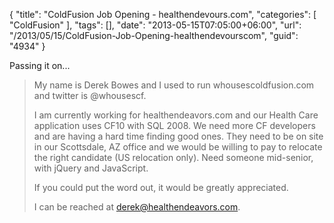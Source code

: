 {
	"title": "ColdFusion Job Opening - healthendevours.com",
	"categories": [
		"ColdFusion"
	],
	"tags": [],
	"date": "2013-05-15T07:05:00+06:00",
	"url": "/2013/05/15/ColdFusion-Job-Opening-healthendevourscom",
	"guid": "4934"
}

Passing it on...

<blockquote>
My name is Derek Bowes and I used to run whousescoldfusion.com and twitter is @whousescf.

I am currently working for healthendeavors.com and our Health Care application uses CF10 with SQL 2008. We need more CF developers and are having a hard time finding good ones. They need to be on site in our Scottsdale, AZ office and we would be willing to pay to relocate the right candidate (US relocation only). Need someone mid-senior, with jQuery and JavaScript.

If you could put the word out, it would be greatly appreciated.

I can be reached at derek@healthendeavors.com.
</blockquote>